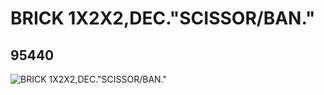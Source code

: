 # BRICK 1X2X2,DEC."SCISSOR/BAN."
## 95440
![BRICK 1X2X2,DEC."SCISSOR/BAN."](https://lc-www-live-s.legocdn.com/media/bricks/5/2/6022412.jpg)